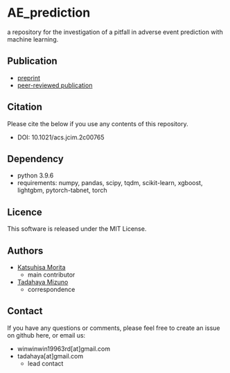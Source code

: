 # AE_prediction  
a repository for the investigation of a pitfall in adverse event prediction with machine learning.  

## Publication
- [preprint](https://arxiv.org/abs/2204.08682)  
- [peer-reviewed publication](https://pubmed.ncbi.nlm.nih.gov/36635231/)  

## Citation
Please cite the below if you use any contents of this repository.  
- DOI: 10.1021/acs.jcim.2c00765  

## Dependency  
* python 3.9.6  
* requirements: numpy, pandas, scipy, tqdm, scikit-learn, xgboost, lightgbm, pytorch-tabnet, torch  
   
## Licence  
This software is released under the MIT License.  

## Authors
- [Katsuhisa Morita](https://github.com/KatsuhisaMorita)  
    - main contributor  
- [Tadahaya Mizuno](https://github.com/tadahayamiz)  
    - correspondence  

## Contact
If you have any questions or comments, please feel free to create an issue on github here, or email us:
- winwinwin19963rd[at]gmail.com  
- tadahaya[at]gmail.com  
    - lead contact  